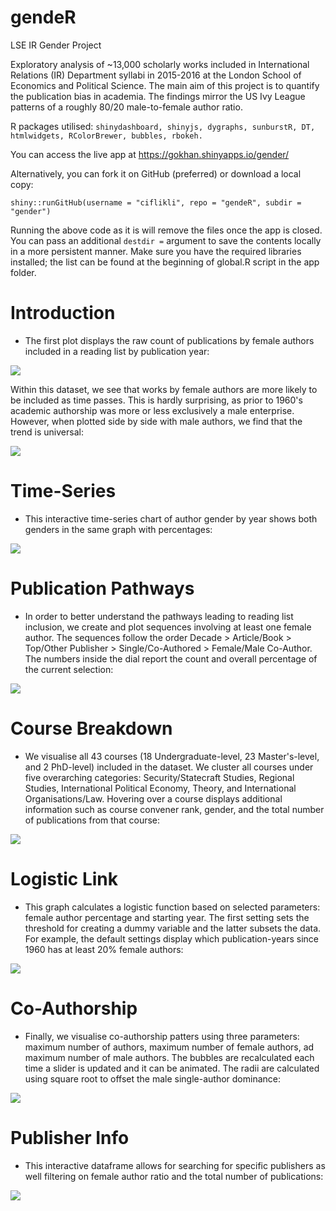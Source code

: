 # gendeR

LSE IR Gender Project

Exploratory analysis of ~13,000 scholarly works included in International Relations (IR) Department syllabi in 2015-2016 at the London School of Economics and Political Science. The main aim of this project is to quantify the publication bias in academia. The findings mirror the US Ivy League patterns of a roughly 80/20 male-to-female author ratio.

R packages utilised: ```shinydashboard, shinyjs, dygraphs, sunburstR, DT, htmlwidgets, RColorBrewer, bubbles, rbokeh.```

You can access the live app at https://gokhan.shinyapps.io/gender/

Alternatively, you can fork it on GitHub (preferred) or download a local copy:

    shiny::runGitHub(username = "ciflikli", repo = "gendeR", subdir = "gender")

Running the above code as it is will remove the files once the app is closed. You can pass an additional ```destdir =``` argument to save the contents locally in a more persistent manner. Make sure you have the required libraries installed; the list can be found at the beginning of global.R script in the app folder.

# Introduction

* The first plot displays the raw count of publications by female authors included in a reading list by publication year:

![](/img/plot1.png)

Within this dataset, we see that works by female authors are more likely to be included as time passes. This is hardly surprising, as prior to 1960's academic authorship was more or less exclusively a male enterprise. However, when plotted side by side with male authors, we find that the trend is universal:

![](/img/intro.png)

# Time-Series

* This interactive time-series chart of author gender by year shows both genders in the same graph with percentages:

![](/img/ts.png)

# Publication Pathways

* In order to better understand the pathways leading to reading list inclusion, we create and plot sequences involving at least one female author. The sequences follow the order Decade > Article/Book > Top/Other Publisher > Single/Co-Authored > Female/Male Co-Author. The numbers inside the dial report the count and overall percentage of the current selection:

![](/img/sunburst.png)

# Course Breakdown

* We visualise all 43 courses (18 Undergraduate-level, 23 Master's-level, and 2 PhD-level) included in the dataset. We cluster all courses under five overarching categories: Security/Statecraft Studies, Regional Studies, International Political Economy, Theory, and International Organisations/Law. Hovering over a course displays additional information such as course convener rank, gender, and the total number of publications from that course:

![](/img/bokeh.png)

# Logistic Link

* This graph calculates a logistic function based on selected parameters: female author percentage and starting year. The first setting sets the threshold for creating a dummy variable and the latter subsets the data. For example, the default settings display which publication-years since 1960 has at least 20% female authors:

![](/img/logit.png)

# Co-Authorship

* Finally, we visualise co-authorship patters using three parameters: maximum number of authors, maximum number of female authors, ad maximum number of male authors. The bubbles are recalculated each time a slider is updated and it can be animated. The radii are calculated using square root to offset the male single-author dominance:

![](/img/bubbles.png)

# Publisher Info

* This interactive dataframe allows for searching for specific publishers as well filtering on female author ratio and the total number of publications:

![](/img/pub.png)
